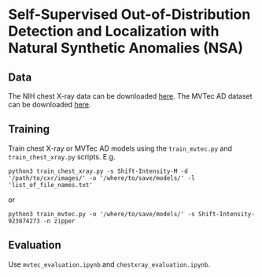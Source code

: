 # Self-Supervised Out-of-Distribution Detection and Localization with Natural Synthetic Anomalies (NSA)

## Data
The NIH chest X-ray data can be downloaded [here](https://nihcc.app.box.com/v/ChestXray-NIHCC/file/371647823217).
The MVTec AD dataset can be downloaded [here](https://www.mvtec.com/company/research/datasets/mvtec-ad).

## Training
Train chest X-ray or MVTec AD models using the `train_mvtec.py` and `train_chest_xray.py` scripts. E.g.
```
python3 train_chest_xray.py -s Shift-Intensity-M -d '/path/to/cxr/images/' -o '/where/to/save/models/' -l 'list_of_file_names.txt'
```
or 
```
python3 train_mvtec.py -o '/where/to/save/models/' -s Shift-Intensity-923874273 -n zipper
```

## Evaluation
Use `mvtec_evaluation.ipynb` and `chestxray_evaluation.ipynb`.
